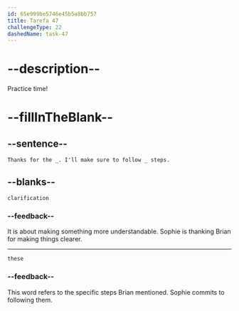 ```yaml
---
id: 65e999be5746e45b5a8bb757
title: Tarefa 47
challengeType: 22
dashedName: task-47
---
```


<!--
AUDIO REFERENCE:
Sophie: Thanks for the clarification. I'll make sure to follow these steps.
-->

# --description--

Practice time!

# --fillInTheBlank--

## --sentence--

`Thanks for the _. I'll make sure to follow _ steps.`

## --blanks--

`clarification`

### --feedback--

It is about making something more understandable. Sophie is thanking Brian for making things clearer.

---

`these`

### --feedback--

This word refers to the specific steps Brian mentioned. Sophie commits to following them.
